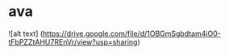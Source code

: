 # ava

![alt text] (https://drive.google.com/file/d/1OBGmSgbdtam4iO0-tFbPZZtAHU7REnVr/view?usp=sharing)
